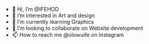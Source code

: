 - 👋 Hi, I’m @IFEHOD
- 👀 I’m interested in Art and design 
- 🌱 I’m currently learning Graphics 
- 💞️ I’m looking to collaborate on Website development 
- 📫 How to reach me @olowuife on Instagram 

<!---
IFEHOD/IFEHOD is a ✨ special ✨ repository because its `README.md` (this file) appears on your GitHub profile.
You can click the Preview link to take a look at your changes.
--->
